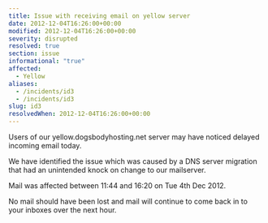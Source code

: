 ```yaml
---
title: Issue with receiving email on yellow server
date: 2012-12-04T16:26:00+00:00
modified: 2012-12-04T16:26:00+00:00
severity: disrupted
resolved: true
section: issue
informational: "true"
affected:
  - Yellow
aliases:
  - /incidents/id3
  - /incidents/id3
slug: id3
resolvedWhen: 2012-12-04T16:26:00+00:00
---
```


Users of our yellow.dogsbodyhosting.net server may have noticed delayed incoming email today.

We have identified the issue which was caused by a DNS server migration that had an unintended knock on change to our mailserver.

Mail was affected between 11:44 and 16:20 on Tue 4th Dec 2012.  

No mail should have been lost and mail will continue to come back in to your inboxes over the next hour.

